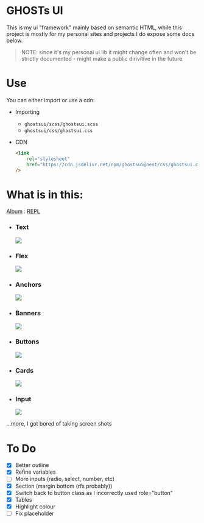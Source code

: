 # GHOSTs UI

This is my ui "framework" mainly based on semantic HTML, while this project is mostly for my personal sites and projects I do expose some docs below.

> NOTE: since it's my personal ui lib it might change often and won't be strictly documented - might make a public dirivitive in the future

# Use

You can either import or use a cdn:

-   Importing

    -   `ghostsui/scss/ghostsui.scss`
    -   `ghostsui/css/ghostsui.css`

-   CDN
    ```html
    <link
        rel="stylesheet"
        href="https://cdn.jsdelivr.net/npm/ghostsui@next/css/ghostsui.css"
    />
    ```

# What is in this:

[Album](https://imgur.com/a/9H3Uo2w) : [REPL](https://svelte.dev/repl/f913eb2fd8c04a0f81ed929e4d5c858d?version=3.42.5)

-   ### Text

    ![](https://i.imgur.com/5GowlC7.png)

-   ### Flex

    ![](https://i.imgur.com/8iXMH14.png)

-   ### Anchors

    ![](https://i.imgur.com/zsjP7Cg.png)

-   ### Banners

    ![](https://i.imgur.com/GcywaCQ.png)

-   ### Buttons

    ![](https://i.imgur.com/02VXllP.png)

-   ### Cards

    ![](https://i.imgur.com/92Ry2Cu.png)

-   ### Input
    ![](https://i.imgur.com/h5pF3Lz.png)

...more, I got bored of taking screen shots

# To Do

-   [x] Better outline
-   [x] Refine variables
-   [ ] More inputs (radio, select, number, etc)
-   [x] Section (margin bottom (rfs probably))
-   [x] Switch back to button class as I incorrectly used role="button"
-   [x] Tables
-   [x] Highlight colour
-   [ ] Fix placeholder
